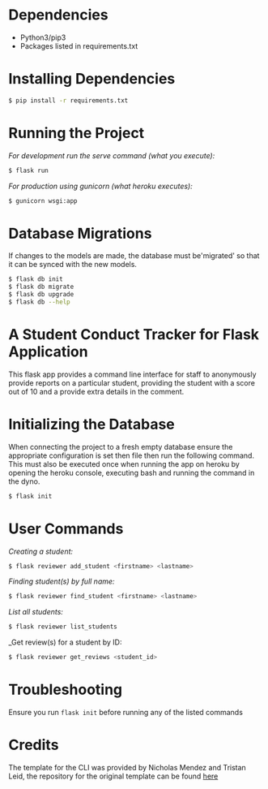 # Dependencies
* Python3/pip3
* Packages listed in requirements.txt

# Installing Dependencies
```bash
$ pip install -r requirements.txt
```

# Running the Project
_For development run the serve command (what you execute):_
```bash
$ flask run
```

_For production using gunicorn (what heroku executes):_
```bash
$ gunicorn wsgi:app
```

# Database Migrations
If changes to the models are made, the database must be'migrated' so that it can be synced with the new models.

```bash
$ flask db init
$ flask db migrate
$ flask db upgrade
$ flask db --help
```
# A Student Conduct Tracker for Flask Application 
This flask app provides a command line interface for staff to anonymously provide reports on a particular student, providing the student with a score out of 10 and a provide extra details in the comment.

# Initializing the Database
When connecting the project to a fresh empty database ensure the appropriate configuration is set then file then run the following command. This must also be executed once when running the app on heroku by opening the heroku console, executing bash and running the command in the dyno.

```bash
$ flask init
```

# User Commands
_Creating a student:_
```bash
$ flask reviewer add_student <firstname> <lastname>
```

_Finding student(s) by full name:_
```bash
$ flask reviewer find_student <firstname> <lastname>
```

_List all students:_
```bash
$ flask reviewer list_students
```

_Get review(s) for a student by ID:
```bash
$ flask reviewer get_reviews <student_id>
```

# Troubleshooting
Ensure you run `flask init` before running any of the listed commands

# Credits
 The template for the CLI was provided by Nicholas Mendez and Tristan Leid, the repository for the original template can be found [here](https://github.com/uwidcit/flaskmvc)